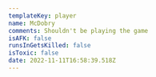 ```yaml
---
templateKey: player
name: McDobry
comments: Shouldn't be playing the game
isAFK: false
runsInGetsKilled: false
isToxic: false
date: 2022-11-11T16:58:39.518Z
---
```


